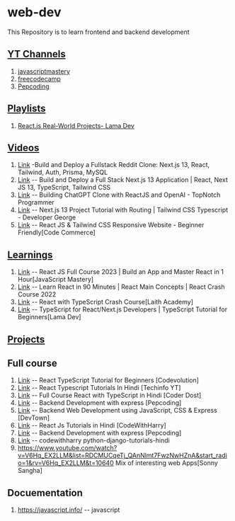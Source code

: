 # web-dev
This Repository is to learn frontend and backend development

## <ins>YT Channels</ins>
1. [javascriptmastery](https://www.youtube.com/@javascriptmastery)
2. [freecodecamp](https://www.youtube.com/@freecodecamp/playlists)
3. [Pepcoding](https://www.youtube.com/@Pepcoding)

## <ins>Playlists</ins>
1. [React.js Real-World Projects- Lama Dev](https://www.youtube.com/playlist?list=PLj-4DlPRT48nfYgDK00oTjlDF4O0ZZyG8)


## <ins>Videos</ins>
1. [Link](https://www.youtube.com/watch?v=mSUKMfmLAt0) -Build and Deploy a Fullstack Reddit Clone: Next.js 13, React, Tailwind, Auth, Prisma, MySQL
2. [Link](https://www.youtube.com/watch?v=986hztrfaSQ) -- Build and Deploy a Full Stack Next.js 13 Application | React, Next JS 13, TypeScript, Tailwind CSS
3. [Link](https://www.youtube.com/watch?v=iBDHvfjKAAo&) -- Building ChatGPT Clone with ReactJS and OpenAI - TopNotch Programmer
4. [Link](https://www.youtube.com/watch?v=tjyZQzI1YQk) -- Next.js 13 Project Tutorial with Routing | Tailwind CSS Typescript - Developer George
5. [Link](https://www.youtube.com/watch?v=ZU-drSVodBw) -- React JS & Tailwind CSS Responsive Website - Beginner Friendly[Code Commerce]


## <ins>Learnings</ins>
1. [Link](https://www.youtube.com/watch?v=b9eMGE7QtTk) -- React JS Full Course 2023 | Build an App and Master React in 1 Hour[JavaScript Mastery]
2. [Link](https://www.youtube.com/watch?v=G8PWDBJspME&) -- Learn React in 90 Minutes | React Main Concepts | React Crash Course 2022
3. [Link](https://www.youtube.com/watch?v=jrKcJxF0lAU) -- React with TypeScript Crash Course[Laith Academy]
4. [Link](https://www.youtube.com/watch?v=WlxcujsvcIY) -- TypeScript for React/Next.js Developers | TypeScript Tutorial for Beginners[Lama Dev]

## <ins>Projects</ins>

## Full course
1. [Link](https://www.youtube.com/playlist?list=PLC3y8-rFHvwi1AXijGTKM0BKtHzVC-LSK) -- React TypeScript Tutorial for Beginners [Codevolution]
2. [Link](https://www.youtube.com/playlist?list=PLuHGmgpyHfRx9e7yeOaaL79_L_mBFBHLc) -- React Typescript Tutorials In Hindi [Techinfo YT]
3. [Link](https://www.youtube.com/playlist?list=PL2PkZdv6p7ZlyNpuEEt4ByfUpUqGadnMy) -- Full Course React with TypeScript in Hindi [Coder Dost]
4. [Link](https://www.youtube.com/playlist?list=PL-Jc9J83PIiEnK1q9tuVrrORqKBexcE_J) -- Backend Development with express [Pepcoding]
5. [Link](https://www.youtube.com/playlist?list=PL7zl8TDRnbukt0zKDS0twgOQqHPHvE7ks) -- Backend Web Development using JavaScript, CSS & Express [DevTown]
6. [Link](https://www.youtube.com/playlist?list=PLu0W_9lII9agx66oZnT6IyhcMIbUMNMdt) -- React Js Tutorials in Hindi [CodeWithHarry]
7. [Link](https://www.youtube.com/playlist?list=PL-Jc9J83PIiEnK1q9tuVrrORqKBexcE_J) -- Backend Development with express [Pepcoding]
8. [Link](https://www.codewithharry.com/videos/python-django-tutorials-hindi-0/)    -- codewithharry python-django-tutorials-hindi
9. https://www.youtube.com/watch?v=V6Hq_EX2LLM&list=RDCMUCqeTj_QAnNlmt7FwzNwHZnA&start_radio=1&rv=V6Hq_EX2LLM&t=10640 Mix of interesting web Apps[Sonny Sangha]

## Docuementation
1. https://javascript.info/ -- javascript
